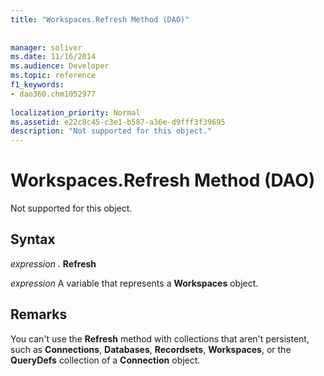 ```yaml
---
title: "Workspaces.Refresh Method (DAO)"
 
 
manager: soliver
ms.date: 11/16/2014
ms.audience: Developer
ms.topic: reference
f1_keywords:
- dao360.chm1052977
  
localization_priority: Normal
ms.assetid: e22c8c45-c3e1-b587-a36e-d9fff3f39695
description: "Not supported for this object."
---
```


# Workspaces.Refresh Method (DAO)

Not supported for this object.
  
## Syntax

 *expression*  . **Refresh**
  
 *expression*  A variable that represents a **Workspaces** object. 
  
## Remarks

You can't use the **Refresh** method with collections that aren't persistent, such as **Connections**, **Databases**, **Recordsets**, **Workspaces**, or the **QueryDefs** collection of a **Connection** object. 
  

